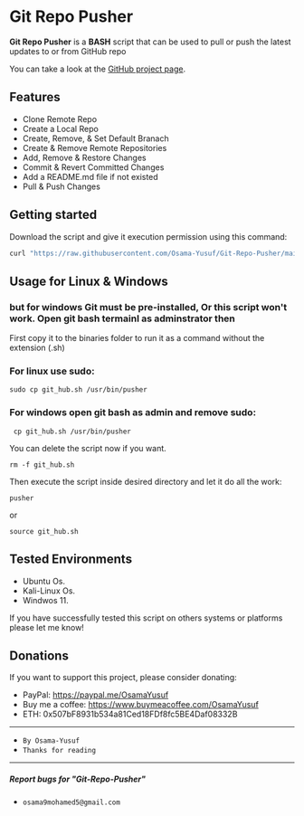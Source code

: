 
# Git Repo Pusher

**Git Repo Pusher** is a **BASH** script that can be used to pull or push the latest updates to or from GitHub repo

You can take a look at the [GitHub project page](https://github.com/Osama-Yusuf/Git-Repo-Pusher).


## Features

* Clone Remote Repo
* Create a Local Repo
* Create, Remove, & Set Default Branach
* Create & Remove Remote Repositories
* Add, Remove & Restore Changes
* Commit & Revert Committed Changes
* Add a README.md file if not existed
* Pull & Push Changes


## Getting started

Download the script and give it execution permission using this command:

```bash
curl "https://raw.githubusercontent.com/Osama-Yusuf/Git-Repo-Pusher/main/git_hub.sh" -o git_hub.sh && chmod +x git_hub.sh
```

## Usage for Linux & Windows
### but for windows Git must be pre-installed, Or this script won't work. Open git bash termainl as adminstrator then

First copy it to the binaries folder to run it as a command without the extension (.sh)

### For linux use sudo:

```
sudo cp git_hub.sh /usr/bin/pusher
```

### For windows open git bash as admin and remove sudo:

```
 cp git_hub.sh /usr/bin/pusher
``` 

You can delete the script now if you want.

```
rm -f git_hub.sh
```

Then execute the script inside desired directory and let it do all the work:

```
pusher
```
or
```
source git_hub.sh
```

## Tested Environments

* Ubuntu Os.
* Kali-Linux Os.
* Windwos 11.

If you have successfully tested this script on others systems or platforms please let me know!

## Donations

 If you want to support this project, please consider donating:
 * PayPal: https://paypal.me/OsamaYusuf
 * Buy me a coffee: https://www.buymeacoffee.com/OsamaYusuf
 * ETH: 0x507bF8931b534a81Ced18FDf8fc5BE4Daf08332B

---

* `By Osama-Yusuf`
* `Thanks for reading`

-------
##### Report bugs for "Git-Repo-Pusher"
* `osama9mohamed5@gmail.com`
